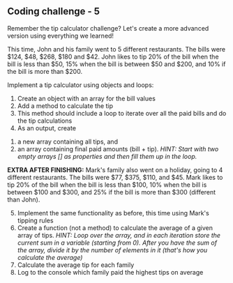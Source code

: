 ## Coding challenge - 5

Remember the tip calculator challenge? Let's create a more advanced version using everything we learned!

This time, John and his family went to 5 different restaurants. The bills were $124, $48, $268, $180 and $42.
John likes to tip 20% of the bill when the bill is less than $50, 15% when the bill is between $50 and $200, and 10% if the bill is more than $200.

Implement a tip calculator using objects and loops:
1. Create an object with an array for the bill values
2. Add a method to calculate the tip
3. This method should include a loop to iterate over all the paid bills and do the tip calculations
4. As an output, create
  1) a new array containing all tips, and
  2) an array containing final paid amounts (bill + tip).
  *HINT: Start with two empty arrays [] as properties and then fill them up in the loop.*

**EXTRA AFTER FINISHING:**
Mark's family also went on a holiday, going to 4 different restaurants. The bills were $77, $375, $110, and $45.
Mark likes to tip 20% of the bill when the bill is less than $100, 10% when the bill is between $100 and $300, and 25% if the bill is more than $300 (different than John).

5. Implement the same functionality as before, this time using Mark's tipping rules
6. Create a function (not a method) to calculate the average of a given array of tips.
   *HINT: Loop over the array, and in each iteration store the current sum in a variable (starting from 0). After you have the sum of the array, divide it by the number of elements in it (that's how you calculate the average)*
7. Calculate the average tip for each family
8. Log to the console which family paid the highest tips on average